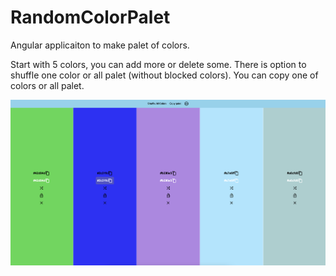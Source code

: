 # RandomColorPalet

Angular applicaiton to make palet of colors. 

Start with 5 colors, you can add more or delete some. 
There is option to shuffle one color or all palet (without blocked colors).
You can copy one of colors or all palet. 

![](https://github.com/Vi-Moczulak/RandomColorPalet/blob/main/App%20View.png)
